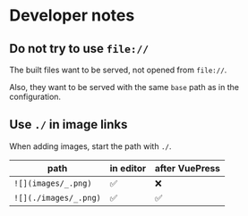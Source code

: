# Developer notes

## Do not try to use `file://`

The built files want to be served, not opened from `file://`. 

Also, they want to be served with the same `base` path as in the configuration. 

## Use `./` in image links

When adding images, start the path with `./`.

|path|in editor|after VuePress|
|---|---|---|
|`![](images/_.png)`|✅|❌|
|`![](./images/_.png)`|✅|✅|
